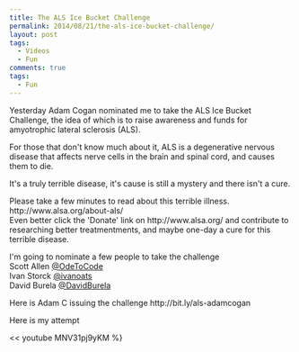 ```yaml
---
title: The ALS Ice Bucket Challenge
permalink: 2014/08/21/the-als-ice-bucket-challenge/
layout: post
tags:
  - Videos
  - Fun
comments: true
tags:
  - Fun
---
```


<p>Yesterday Adam Cogan nominated me to take the ALS Ice Bucket Challenge, the idea of which is to raise awareness and funds for amyotrophic lateral sclerosis (ALS).</p><p>For those that don't know much about it, ALS is a degenerative nervous disease that affects nerve cells in the brain and spinal cord, and causes them to die.</p><p>It's a truly terrible disease, it's cause is still a mystery and there isn't a cure.</p><p>Please take a few minutes to read about this terrible illness. http://www.alsa.org/about-als/ <br />Even better click the 'Donate' link on http://www.alsa.org/ and contribute to researching better treatmentments, and maybe one-day a cure for this terrible disease.</p><p>I'm going to nominate a few people to take the challenge<br />Scott Allen <a href="https://twitter.com/OdeToCode" target="_blank">@OdeToCode</a><br />Ivan Storck <a href="https://twitter.com/ivanoats" target="_blank">@ivanoats</a><br />David Burela <a href="https://twitter.com/davidburela">@DavidBurela</a></p><p>Here is Adam C issuing the challenge http://bit.ly/als-adamcogan</p><p>Here is my attempt </p>

<< youtube MNV31pj9yKM %}

